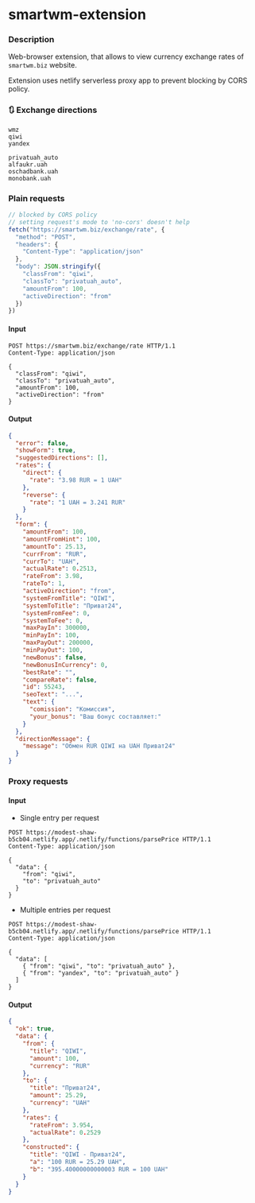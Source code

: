# smartwm-extension

### Description

Web-browser extension, that allows to view currency exchange rates of `smartwm.biz` website.

Extension uses netlify serverless proxy app to prevent blocking by CORS policy.

### 🔃 Exchange directions 
```
wmz
qiwi
yandex

privatuah_auto
alfaukr.uah
oschadbank.uah
monobank.uah
```

### Plain requests

```javascript
// blocked by CORS policy
// setting request's mode to 'no-cors' doesn't help
fetch("https://smartwm.biz/exchange/rate", {
  "method": "POST",
  "headers": {
    "Content-Type": "application/json"
  },
  "body": JSON.stringify({
    "classFrom": "qiwi",
    "classTo": "privatuah_auto",
    "amountFrom": 100,
    "activeDirection": "from"
  })
})
```

#### Input
```
POST https://smartwm.biz/exchange/rate HTTP/1.1
Content-Type: application/json

{
  "classFrom": "qiwi",
  "classTo": "privatuah_auto",
  "amountFrom": 100,
  "activeDirection": "from"
}
```

#### Output
```json
{
  "error": false,
  "showForm": true,
  "suggestedDirections": [],
  "rates": {
    "direct": {
      "rate": "3.98 RUR = 1 UAH"
    },
    "reverse": {
      "rate": "1 UAH = 3.241 RUR"
    }
  },
  "form": {
    "amountFrom": 100,
    "amountFromHint": 100,
    "amountTo": 25.13,
    "currFrom": "RUR",
    "currTo": "UAH",
    "actualRate": 0.2513,
    "rateFrom": 3.98,
    "rateTo": 1,
    "activeDirection": "from",
    "systemFromTitle": "QIWI",
    "systemToTitle": "Приват24",
    "systemFromFee": 0,
    "systemToFee": 0,
    "maxPayIn": 300000,
    "minPayIn": 100,
    "maxPayOut": 200000,
    "minPayOut": 100,
    "newBonus": false,
    "newBonusInCurrency": 0,
    "bestRate": "",
    "compareRate": false,
    "id": 55243,
    "seoText": "...",
    "text": {
      "comission": "Комиссия",
      "your_bonus": "Ваш бонус составляет:"
    }
  },
  "directionMessage": {
    "message": "Обмен RUR QIWI на UAH Приват24"
  }
}
```


### Proxy requests

#### Input

- Single entry per request
```
POST https://modest-shaw-b5cb04.netlify.app/.netlify/functions/parsePrice HTTP/1.1
Content-Type: application/json

{
  "data": {
    "from": "qiwi",
    "to": "privatuah_auto"
  }
}
```

- Multiple entries per request
```
POST https://modest-shaw-b5cb04.netlify.app/.netlify/functions/parsePrice HTTP/1.1
Content-Type: application/json

{
  "data": [
    { "from": "qiwi", "to": "privatuah_auto" },
    { "from": "yandex", "to": "privatuah_auto" }
  ]
}
```

#### Output

```json
{
  "ok": true,
  "data": {
    "from": {
      "title": "QIWI",
      "amount": 100,
      "currency": "RUR"
    },
    "to": {
      "title": "Приват24",
      "amount": 25.29,
      "currency": "UAH"
    },
    "rates": {
      "rateFrom": 3.954,
      "actualRate": 0.2529
    },
    "constructed": {
      "title": "QIWI - Приват24",
      "a": "100 RUR = 25.29 UAH",
      "b": "395.40000000000003 RUR = 100 UAH"
    }
  }
}
```
